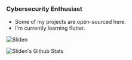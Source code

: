 ### Cybersecurity Enthusiast 

- Some of my projects are open-sourced here.
- I'm currently learning flutter.
<p align="left"> <img src="https://komarev.com/ghpvc/?username=Sliden101" alt="Sliden" /> </p>

  <img alt="Sliden's Github Stats" src="https://github-readme-stats.vercel.app/api?username=Sliden101&count_private=true&show_icons=true&theme=github_dark" />
<!--
**Sliden101/Sliden101** is a ✨ _special_ ✨ repository because its `README.md` (this file) appears on your GitHub profile.

Here are some ideas to get you started:

- 🔭 I’m currently working on ...
- 🌱 I’m currently learning ...
- 👯 I’m looking to collaborate on ...
- 🤔 I’m looking for help with ...
- 💬 Ask me about ...
- 📫 How to reach me: ...
- 😄 Pronouns: ...
- ⚡ Fun fact: ...
-->
